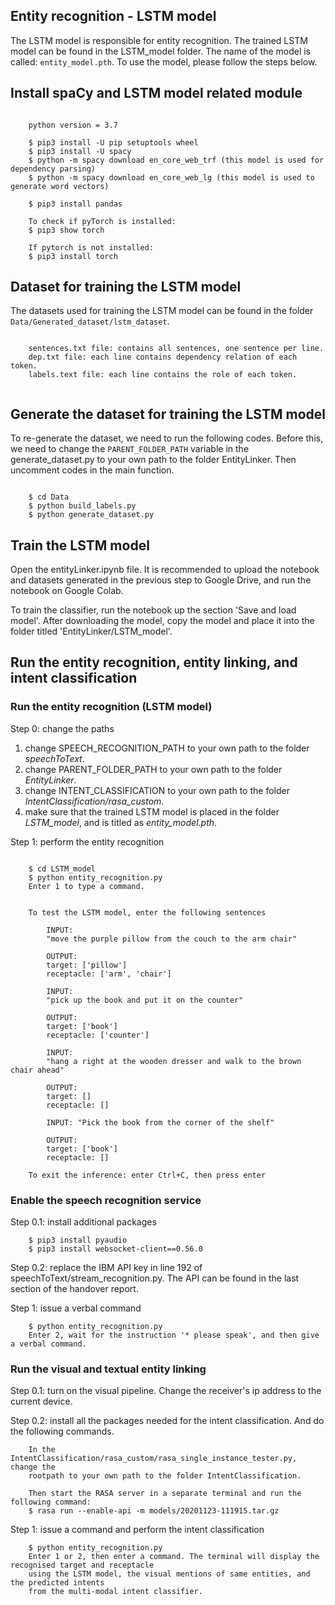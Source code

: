 ## Entity recognition - LSTM model
The LSTM model is responsible for entity recognition. 
The trained LSTM model can be found in the LSTM_model folder. 
The name of the model is called: <code>entity_model.pth</code>.
To use the model, please follow the steps below.

## Install spaCy and LSTM model related module

```angular2html

    python version = 3.7

    $ pip3 install -U pip setuptools wheel
    $ pip3 install -U spacy
    $ python -m spacy download en_core_web_trf (this model is used for dependency parsing)
    $ python -m spacy download en_core_web_lg (this model is used to generate word vectors)

    $ pip3 install pandas

    To check if pyTorch is installed:
    $ pip3 show torch

    If pytorch is not installed:
    $ pip3 install torch 
```

## Dataset for training the LSTM model
    
The datasets used for training the LSTM model can be 
    found in the folder <code>Data/Generated_dataset/lstm_dataset</code>.

```angular2html
    
    sentences.txt file: contains all sentences, one sentence per line.
    dep.txt file: each line contains dependency relation of each token.
    labels.text file: each line contains the role of each token.
    
```

## Generate the dataset for training the LSTM model

To re-generate the dataset, we need to run the following codes. Before this, we need to
change the <code>PARENT_FOLDER_PATH</code> variable in the generate_dataset.py to your own path
to the folder EntityLinker. Then uncomment codes in the main function.

```angular2html

    $ cd Data
    $ python build_labels.py     
    $ python generate_dataset.py

```

## Train the LSTM model

    
Open the entityLinker.ipynb file. It is recommended to upload the notebook and datasets 
generated in the previous step to Google Drive, and run the notebook on Google Colab.

To train the classifier, run the notebook up the section 'Save and load model'. After downloading
the model, copy the model and place it into the folder titled 'EntityLinker/LSTM_model'.
    


## Run the entity recognition, entity linking, and intent classification

### Run the entity recognition (LSTM model)
Step 0: change the paths
1. change SPEECH_RECOGNITION_PATH to your own path to the folder <i>speechToText</i>.
2. change PARENT_FOLDER_PATH to your own path to the folder <i>EntityLinker</i>.
3. change INTENT_CLASSIFICATION to your own path to the folder <i>IntentClassification/rasa_custom</i>.
4. make sure that the trained LSTM model is placed in the folder <i>LSTM_model</i>, and is titled as <i>entity_model.pth</i>.

Step 1: perform the entity recognition
```angular2html
    
    $ cd LSTM_model
    $ python entity_recognition.py
    Enter 1 to type a command.
    
    
    To test the LSTM model, enter the following sentences
    
        INPUT:
        "move the purple pillow from the couch to the arm chair"
        
        OUTPUT: 
        target: ['pillow']
        receptacle: ['arm', 'chair']
    
        INPUT:
        "pick up the book and put it on the counter"
    
        OUTPUT: 
        target: ['book']
        receptacle: ['counter']
    
        INPUT:
        "hang a right at the wooden dresser and walk to the brown chair ahead"

        OUTPUT: 
        target: []
        receptacle: []

        INPUT: "Pick the book from the corner of the shelf"

        OUTPUT:
        target: ['book']
        receptacle: []
    
    To exit the inference: enter Ctrl+C, then press enter

```

### Enable the speech recognition service

Step 0.1: install additional packages
```angular2html
    $ pip3 install pyaudio
    $ pip3 install websocket-client==0.56.0
```

Step 0.2: replace the IBM API key in line 192 of speechToText/stream_recognition.py. 
The API can be found in the last section of the handover report.

Step 1: issue a verbal command
```angular2html
    $ python entity_recognition.py
    Enter 2, wait for the instruction '* please speak', and then give a verbal command.
```

### Run the visual and textual entity linking

Step 0.1: turn on the visual pipeline. Change the receiver's ip address to the current device.

Step 0.2: install all the packages needed for the intent classification. And do the following commands.

```angular2html
    In the IntentClassification/rasa_custom/rasa_single_instance_tester.py, change the 
    rootpath to your own path to the folder IntentClassification.

    Then start the RASA server in a separate terminal and run the following command:
    $ rasa run --enable-api -m models/20201123-111915.tar.gz
```

Step 1: issue a command and perform the intent classification
```angular2html
    $ python entity_recognition.py
    Enter 1 or 2, then enter a command. The terminal will display the recognised target and receptacle 
    using the LSTM model, the visual mentions of same entities, and the predicted intents
    from the multi-modal intent classifier.
```